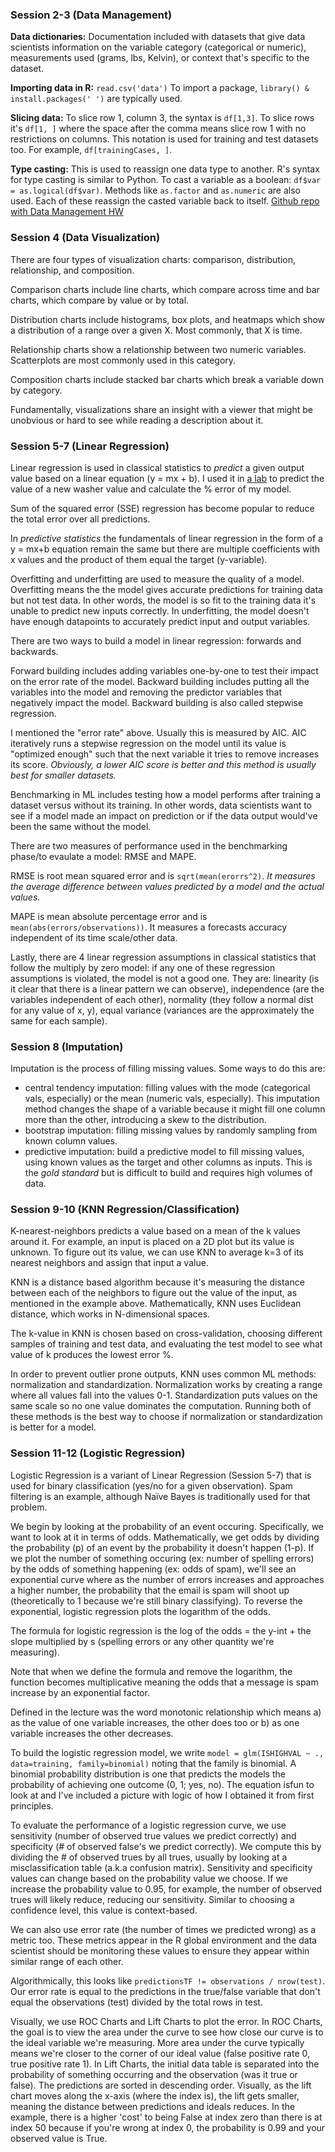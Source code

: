 ### Session 2-3 (Data Management)

**Data dictionaries:** Documentation included with datasets that give data scientists information on the variable category (categorical or numeric), measurements used (grams, lbs, Kelvin), or context that's specific to the dataset.

**Importing data in R:** `read.csv('data')` To import a package, `library() & install.packages(' ')` are typically used.

**Slicing data:** To slice row 1, column 3, the syntax is `df[1,3]`. To slice rows it's `df[1, ]` where the space after the comma means slice row 1 with no restrictions on columns. This notation is used for training and test datasets too. For example, `df[trainingCases, ]`. 

**Type casting:** This is used to reassign one data type to another. R's syntax for type casting is similar to Python. To cast a variable as a boolean: `df$var = as.logical(df$var)`. Methods like `as.factor` and `as.numeric` are also used. Each of these reassign the casted variable back to itself. 
[Github repo with Data Management HW](https://github.com/zaynpatel/learning-r/blob/main/day_two/HW_DM.R)

### Session 4 (Data Visualization)

There are four types of visualization charts: comparison, distribution, relationship, and composition. 

Comparison charts include line charts, which compare across time and bar charts, which compare by value or by total. 

Distribution charts include histograms, box plots, and heatmaps which show a distribution of a range over a given X. Most commonly, that X is time. 

Relationship charts show a relationship between two numeric variables. Scatterplots are most commonly used in this category. 

Composition charts include stacked bar charts which break a variable down by category. 

Fundamentally, visualizations share an insight with a viewer that might be unobvious or hard to see while reading a description about it. 

### Session 5-7 (Linear Regression)
Linear regression is used in classical statistics to *predict* a given output value based on a linear equation (y = mx + b). I used it in [a lab](https://github.com/zaynpatel/isim/blob/main/lab3/lab3.ipynb) to predict the value of a new washer value and calculate the % error of my model. 

Sum of the squared error (SSE) regression has become popular to reduce the total error over all predictions. 

In *predictive statistics* the fundamentals of linear regression in the form of a y = mx+b equation remain the same but there are multiple coefficients with x values and the product of them equal the target (y-variable). 

Overfitting and underfitting are used to measure the quality of a model. Overfitting means the the model gives accurate predictions for training data but not test data. In other words, the model is so fit to the training data it's unable to predict new inputs correctly. In underfitting, the model doesn't have enough datapoints to accurately predict input and output variables. 

There are two ways to build a model in linear regression: forwards and backwards. 

Forward building includes adding variables one-by-one to test their impact on the error rate of the model. Backward building includes putting all the variables into the model and removing the predictor variables that negatively impact the model. Backward building is also called stepwise regression. 

I mentioned the "error rate" above. Usually this is measured by AIC. AIC iteratively runs a stepwise regression on the model until its value is "optimized enough" such that the next variable it tries to remove increases its score. *Obviously, a lower AIC score is better and this method is usually best for smaller datasets.* 

Benchmarking in ML includes testing how a model performs after training a dataset versus without its training. In other words, data scientists want to see if a model made an impact on prediction or if the data output would've been the same without the model. 

There are two measures of performance used in the benchmarking phase/to evaulate a model: RMSE and MAPE. 

RMSE is root mean squared error and is `sqrt(mean(erorrs^2)`. *It measures the average difference between values predicted by a model and the actual values.*

MAPE is mean absolute percentage error and is `mean(abs(errors/observations))`. It measures a forecasts accuracy independent of its time scale/other data. 

Lastly, there are 4 linear regression assumptions in classical statistics that follow the multiply by zero model: if any one of these regression assumptions is violated, the model is not a good one. They are: linearity (is it clear that there is a linear pattern we can observe), independence (are the variables independent of each other), normality (they follow a normal dist for any value of x, y), equal variance (variances are the approximately the same for each sample).

### Session 8 (Imputation)
Imputation is the process of filling missing values. Some ways to do this are:
* central tendency imputation: filling values with the mode (categorical vals, especially) or the mean (numeric vals, especially). This imputation method changes the shape of a variable because it might fill one column more than the other, introducing a skew to the distribution. 
* bootstrap imputation: filling missing values by randomly sampling from known column values. 
* predictive imputation: build a predictive model to fill missing values, using known values as the target and other columns as inputs. This is the *gold standard* but is difficult to build and requires high volumes of data.

### Session 9-10 (KNN Regression/Classification)
K-nearest-neighbors predicts a value based on a mean of the k values around it. For example, an input is placed on a 2D plot but its value is unknown. To figure out its value, we can use KNN to average k=3 of its nearest neighbors and assign that input a value. 

KNN is a distance based algorithm because it's measuring the distance between each of the neighbors to figure out the value of the input, as mentioned in the example above. Mathematically, KNN uses Euclidean distance, which works in N-dimensional spaces. 

The k-value in KNN is chosen based on cross-validation, choosing different samples of training and test data, and evaluating the test model to see what value of k produces the lowest error %. 

In order to prevent outlier prone outputs, KNN uses common ML methods: normalization and standardization. Normalization works by creating a range where all values fall into the values 0-1. Standardization puts values on the same scale so no one value dominates the computation. Running both of these methods is the best way to choose if normalization or standardization is better for a model. 

### Session 11-12 (Logistic Regression)
Logistic Regression is a variant of Linear Regression (Session 5-7) that is used for binary classification (yes/no for a given observation). Spam filtering is an example, although Naïve Bayes is traditionally used for that problem. 

We begin by looking at the probability of an event occuring. Specifically, we want to look at it in terms of odds. Mathematically, we get odds by dividing the probability (p) of an event by the probability it doesn't happen (1-p). If we plot the number of something occuring (ex: number of spelling errors) by the odds of something happening (ex: odds of spam), we'll see an exponential curve where as the number of errors increases and approaches a higher number, the probability that the email is spam will shoot up (theoretically to 1 because we're still binary classifying). To reverse the exponential, logistic regression plots the logarithm of the odds. 

The formula for logistic regression is the log of the odds = the y-int + the slope multiplied by s (spelling errors or any other quantity we're measuring). 

Note that when we define the formula and remove the logarithm, the function becomes multiplicative meaning the odds that a message is spam increase by an exponential factor. 

Defined in the lecture was the word monotonic relationship which means a) as the value of one variable increases, the other does too or b) as one variable increases the other decreases. 

To build the logistic regression model, we write `model = glm(ISHIGHVAL ~ ., data=training, family=binomial)` noting that the family is binomial. A binomial probability distribution is one that predicts the models the probability of achieving one outcome (0, 1; yes, no). The equation isfun to look at and I've included a picture with logic of how I obtained it from first principles. 

To evaluate the performance of a logistic regression curve, we use sensitivity (number of observed true values we predict correctly) and specificity (# of observed false's we predict correctly). We compute this by dividing the # of observed trues by all trues, usually by looking at a misclassification table (a.k.a confusion matrix). Sensitivity and specificity values can change based on the probability value we choose. If we increase the probability value to 0.95, for example, the number of observed trues will likely reduce, reducing our sensitivity. Similar to choosing a confidence level, this value is context-based. 

We can also use error rate (the number of times we predicted wrong) as a metric too. These metrics appear in the R global environment and the data scientist should be monitoring these values to ensure they appear within similar range of each other. 

Algorithmically, this looks like `predictionsTF != observations / nrow(test)`. Our error rate is equal to the predictions in the true/false variable that don't equal the observations (test) divided by the total rows in test. 

Visually, we use ROC Charts and Lift Charts to plot the error. In ROC Charts, the goal is to view the area under the curve to see how close our curve is to the ideal variable we're measuring. More area under the curve typically means we're closer to the corner of our ideal value (false positive rate 0, true positive rate 1). In Lift Charts, the initial data table is separated into the probability of something occurring and the observation (was it true or false). The predictions are sorted in descending order. Visually, as the lift chart moves along the x-axis (where the index is), the lift gets smaller, meaning the distance between predictions and ideals reduces. In the example, there is a higher 'cost' to being False at index zero than there is at index 50 because if you're wrong at index 0, the probability is 0.99 and  your observed value is True. 
